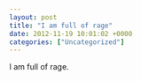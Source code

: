 ```yaml
---
layout: post
title: "I am full of rage"
date: 2012-11-19 10:01:02 +0000
categories: ["Uncategorized"]
---
```


I am full of rage.